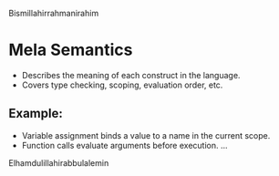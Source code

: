 Bismillahirrahmanirahim

# Mela Semantics

- Describes the meaning of each construct in the language.
- Covers type checking, scoping, evaluation order, etc.

## Example:
- Variable assignment binds a value to a name in the current scope.
- Function calls evaluate arguments before execution.
...

Elhamdulillahirabbulalemin
